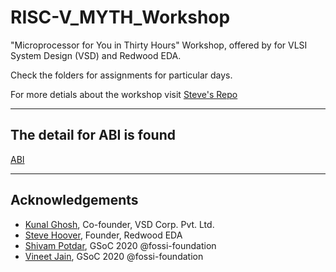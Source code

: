 RISC-V_MYTH_Workshop
====================

"Microprocessor for You in Thirty Hours" Workshop, offered by for VLSI System Design (VSD) and Redwood EDA.

Check the folders for assignments for particular days.

For more detials about the workshop visit [Steve's Repo](https://github.com/stevehoover/RISC-V_MYTH_Workshop) 

-----------------------------------------------
The detail for ABI is found 
---------------------------
[ABI](Day2/README.md)

----------------------------------------
Acknowledgements
----------------
- [Kunal Ghosh](https://github.com/kunalg123), Co-founder, VSD Corp. Pvt. Ltd.
- [Steve Hoover](https://github.com/stevehoover), Founder, Redwood EDA
- [Shivam Potdar](https://github.com/shivampotdar), GSoC 2020 @fossi-foundation
- [Vineet Jain](https://github.com/vineetjain07), GSoC 2020 @fossi-foundation